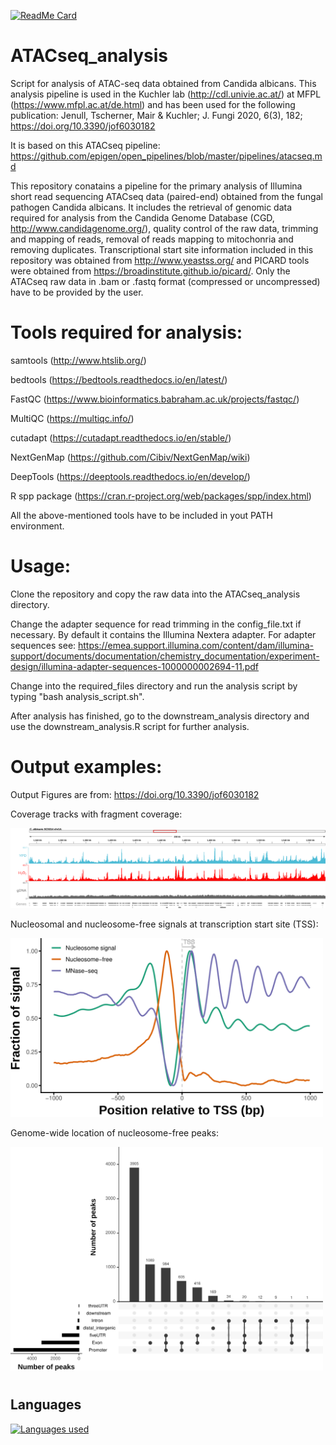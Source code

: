 [![ReadMe Card](https://github-readme-stats.vercel.app/api/pin/?username=tschemic&repo=ATACseq_analysis&theme=dark&show_owner=true)](https://github.com/tschemic/ATACseq_analysis)


# ATACseq_analysis

Script for analysis of ATAC-seq data obtained from Candida albicans. This analysis pipeline is used in the Kuchler lab (http://cdl.univie.ac.at/) at MFPL (https://www.mfpl.ac.at/de.html) and has been used for the following publication: Jenull, Tscherner, Mair & Kuchler; J. Fungi 2020, 6(3), 182; https://doi.org/10.3390/jof6030182

It is based on this ATACseq pipeline: https://github.com/epigen/open_pipelines/blob/master/pipelines/atacseq.md

This repository conatains a pipeline for the primary analysis of Illumina short read sequencing ATACseq data (paired-end) obtained from the fungal pathogen Candida albicans. It includes the retrieval of genomic data required for analysis from the Candida Genome Database (CGD, http://www.candidagenome.org/), quality control of the raw data, trimming and mapping of reads, removal of reads mapping to mitochonria and removing duplicates. Transcriptional start site information included in this repository was obtained from http://www.yeastss.org/ and PICARD tools were obtained from https://broadinstitute.github.io/picard/. Only the ATACseq raw data in .bam or .fastq format (compressed or uncompressed) have to be provided by the user.

# Tools required for analysis:

samtools (http://www.htslib.org/)

bedtools (https://bedtools.readthedocs.io/en/latest/)

FastQC (https://www.bioinformatics.babraham.ac.uk/projects/fastqc/)

MultiQC (https://multiqc.info/)

cutadapt (https://cutadapt.readthedocs.io/en/stable/)

NextGenMap (https://github.com/Cibiv/NextGenMap/wiki)

DeepTools (https://deeptools.readthedocs.io/en/develop/)

R spp package (https://cran.r-project.org/web/packages/spp/index.html)

All the above-mentioned tools have to be included in yout PATH environment.

# Usage:

Clone the repository and copy the raw data into the ATACseq_analysis directory.

Change the adapter sequence for read trimming in the config_file.txt if necessary. By default it contains the Illumina Nextera adapter. For adapter sequences see: https://emea.support.illumina.com/content/dam/illumina-support/documents/documentation/chemistry_documentation/experiment-design/illumina-adapter-sequences-1000000002694-11.pdf

Change into the required_files directory and run the analysis script by typing "bash analysis_script.sh".

After analysis has finished, go to the downstream_analysis directory and use the downstream_analysis.R script for further analysis.

# Output examples:

Output Figures are from: https://doi.org/10.3390/jof6030182

Coverage tracks with fragment coverage:

<img src="/images/Figure1_final_crop.png" alt="Figure 1" width="1000"/>



Nucleosomal and nucleosome-free signals at transcription start site (TSS):

<img src="/images/Figure2_final_crop.png" alt="Figure 2" width="500"/>



Genome-wide location of nucleosome-free peaks:

<img src="/images/Figure3_final_crop2.png" alt="Figure 3" width="500"/>



#
## Languages

[![Languages used](https://github-readme-stats.vercel.app/api/top-langs/?username=tschemic&exclude_repo=ThinkStats2,RNAseq_analysis,RNAseq_analysis_mouse,Additional_Scripts&theme=dark)](https://github.com/tschemic/ATACseq_analysis)

